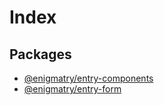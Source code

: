 # Index

## Packages

- [@enigmatry/entry-components](@enigmatry/entry-components/README.md)
- [@enigmatry/entry-form](@enigmatry/entry-form/README.md)
